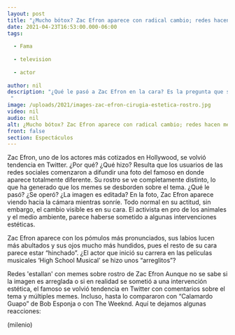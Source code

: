 ```yaml
---
layout: post
title: "¿Mucho bótox? Zac Efron aparece con radical cambio; redes hacen memes de su rostro"
date: 2021-04-23T16:53:00.000-06:00
tags:
  
  - Fama
  
  - television
  
  - actor
  
author: nil
description: "¿Qué le pasó a Zac Efron en la cara? Es la pregunta que se han hecho usuarios de las redes sociales por una fotografía en la que aparece completamente distinto.  "
image: /uploads/2021/images-zac-efron-cirugia-estetica-rostro.jpg
video: nil
audio: nil
alt: ¿Mucho bótox? Zac Efron aparece con radical cambio; redes hacen memes de su rostro
front: false
section: Espectáculos
---
```


Zac Efron, uno de los actores más cotizados en Hollywood, se volvió tendencia en Twitter. ¿Por qué? ¿Qué hizo? Resulta que los usuarios de las redes sociales comenzaron a difundir una foto del famoso en donde aparece totalmente diferente. Su rostro se ve completamente distinto, lo que ha generado que los memes se desborden sobre el tema. ¿Qué le pasó? ¿Se operó? ¿La imagen es editada? En la foto, Zac Efron aparece viendo hacia la cámara mientras sonríe. Todo normal en su actitud, sin embargo, el cambio visible es en su cara. El activista en pro de los animales y el medio ambiente, parece haberse sometido a algunas intervenciones estéticas. 

Zac Efron aparece con los pómulos más pronunciados, sus labios lucen más abultados y sus ojos mucho más hundidos, pues el resto de su cara parece estar “hinchado”. ¿El actor que inició su carrera en las películas musicales ‘High School Musical’ se hizo unos “arreglitos”? 

Redes 'estallan' con memes sobre rostro de Zac Efron Aunque no se sabe si la imagen es arreglada o si en realidad se sometió a una intervención estética, el famoso se volvió tendencia en Twitter con comentarios sobre el tema y múltiples memes. Incluso, hasta lo compararon con “Calamardo Guapo” de Bob Esponja o con The Weeknd. Aquí te dejamos algunas reacciones: 

(milenio)